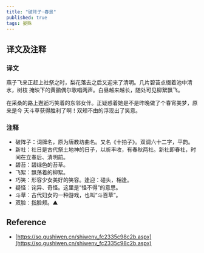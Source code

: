 ```yaml
---
title: "破阵子·春景"
published: true
tags: 晏殊
---
```


## 译文及注释

### 译文

燕子飞来正赶上社祭之时，梨花落去之后又迎来了清明。几片碧苔点缀着池中清水，树枝
掩映下的黄鹂偶尔歌唱两声。白昼越来越长，随处可见柳絮飘飞。

在采桑的路上邂逅巧笑着的东邻女伴。正疑惑着她是不是昨晚做了个春宵美梦，原来是今
天斗草获得胜利了啊！双颊不由的浮现出了笑意。

### 注释

- 破阵子：词牌名，原为唐教坊曲名。又名《十拍子》。双调六十二字，平韵。
- 新社：社日是古代祭土地神的日子，以祈丰收，有春秋两社。新社即春社，时间在立春后、清明前。
- 碧苔：碧绿色的苔草。
- 飞絮：飘荡着的柳絮。
- 巧笑：形容少女美好的笑容。逢迎：碰头，相逢。
- 疑怪：诧异、奇怪。这里是“怪不得”的意思。
- 斗草：古代妇女的一种游戏，也叫“斗百草”。
- 双脸：指脸颊。▲

## Reference

- [https://so.gushiwen.cn/shiwenv_fc2335c98c2b.aspx](https://so.gushiwen.cn/shiwenv_fc2335c98c2b.aspx)